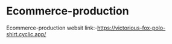 # Ecommerce-production
Ecommerce-production websit link:-https://victorious-fox-polo-shirt.cyclic.app/
